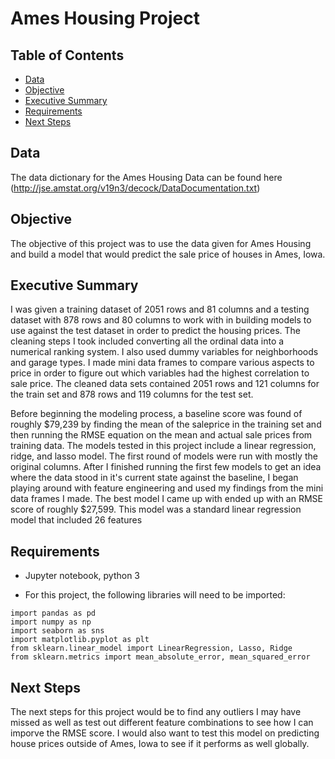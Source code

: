 # Ames Housing Project

## Table of Contents

- [Data](#Data)
- [Objective](#Objective)
- [Executive Summary](#Executive-Summary)
- [Requirements](#Requirements)
- [Next Steps](#Next-Steps)

## Data

The data dictionary for the Ames Housing Data can be found here (http://jse.amstat.org/v19n3/decock/DataDocumentation.txt)

## Objective

The objective of this project was to use the data given for Ames Housing and build a model that would predict the sale price of houses in Ames, Iowa.

## Executive Summary

I was given a training dataset of 2051 rows and 81 columns and a testing dataset with 878 rows and 80 columns to work with in building models to use against the test dataset in order to predict the housing prices. The cleaning steps I took included converting all the ordinal data into a numerical ranking system. I also used dummy variables for neighborhoods and garage types. I made mini data frames to compare various aspects to price in order to figure out which variables had the highest correlation to sale price. The cleaned data sets contained 2051 rows and 121 columns for the train set and 878 rows and 119 columns for the test set.

Before beginning the modeling process, a baseline score was found of roughly $79,239 by finding the mean of the saleprice in the training set and then running the RMSE equation on the mean and actual sale prices from training data. The models tested in this project include a linear regression, ridge, and lasso model. The first round of models were run with mostly the original columns. After I finished running the first few models to get an idea where the data stood in it's current state against the baseline, I began playing around with feature engineering and used my findings from the mini data frames I made. The best model I came up with ended up with an RMSE score of roughly $27,599. This model was a standard linear regression model that included 26 features

## Requirements

- Jupyter notebook, python 3

- For this project, the following libraries will need to be imported: 
```
import pandas as pd
import numpy as np
import seaborn as sns
import matplotlib.pyplot as plt
from sklearn.linear_model import LinearRegression, Lasso, Ridge
from sklearn.metrics import mean_absolute_error, mean_squared_error
```
## Next Steps

The next steps for this project would be to find any outliers I may have missed as well as test out different feature combinations to see how I can imporve the RMSE score. I would also want to test this model on predicting house prices outside of Ames, Iowa to see if it performs as well globally.
